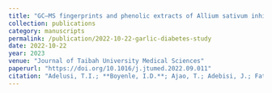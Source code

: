 ```yaml
---
title: "GC–MS fingerprints and phenolic extracts of Allium sativum inhibit key enzymes associated with type 2 diabetes"
collection: publications
category: manuscripts
permalink: /publication/2022-10-22-garlic-diabetes-study
date: 2022-10-22
year: 2023
venue: "Journal of Taibah University Medical Sciences"
paperurl: "https://doi.org/10.1016/j.jtumed.2022.09.011"
citation: "Adelusi, T.I.; **Boyenle, I.D.**; Ajao, T.; Adebisi, J.; Fatoki, J.O.; Ukachi, C.D.; Oyedele, A.Q.K.; Ayoola, A.M.; Timothy, A.A. (2023). GC–MS fingerprints and phenolic extracts of *Allium sativum* inhibit key enzymes associated with type 2 diabetes. <i>Journal of Taibah University Medical Sciences</i>, 18(2), 337–347. https://doi.org/10.1016/j.jtumed.2022.09.011"
---
```

